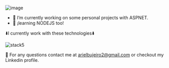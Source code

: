 ![image](https://user-images.githubusercontent.com/97857484/190024538-27014281-a282-4ac8-98ce-4ac40e8042fa.png)

- 🔭 I’m currently working on some personal projects with ASPNET.
- 🌱 ¡learning NODEJS too!

⬇️I currently work with these technologies⬇️

![stack5](https://user-images.githubusercontent.com/97857484/190251468-a690785f-aa0d-4a91-a3cf-44fe2bbf0ab3.png)

📧 For any questions contact me at arielbujeiro2@gmail.com or checkout my Linkedin profile.

